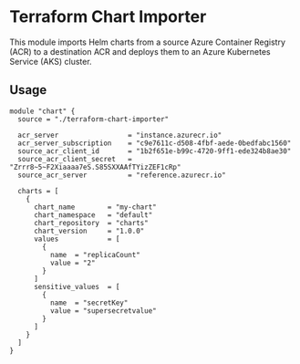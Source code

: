 # Terraform Chart Importer

This module imports Helm charts from a source Azure Container Registry (ACR) to a destination ACR and deploys them to an Azure Kubernetes Service (AKS) cluster.

## Usage

```hcl
module "chart" {
  source = "./terraform-chart-importer"
  
  acr_server                 = "instance.azurecr.io"
  acr_server_subscription    = "c9e7611c-d508-4fbf-aede-0bedfabc1560"
  source_acr_client_id       = "1b2f651e-b99c-4720-9ff1-ede324b8ae30"
  source_acr_client_secret   = "Zrrr8~5~F2Xiaaaa7eS.S85SXXAAfTYizZEF1cRp"
  source_acr_server          = "reference.azurecr.io"
  
  charts = [
    {
      chart_name        = "my-chart"
      chart_namespace   = "default"
      chart_repository  = "charts"
      chart_version     = "1.0.0"
      values            = [
        {
          name  = "replicaCount"
          value = "2"
        }
      ]
      sensitive_values  = [
        {
          name  = "secretKey"
          value = "supersecretvalue"
        }
      ]
    }
  ]
}
